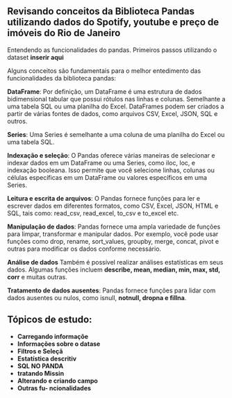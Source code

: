 ## Revisando conceitos da Biblioteca Pandas utilizando dados do Spotify, youtube e preço de imóveis do Rio de Janeiro
Entendendo as funcionalidades do pandas. Primeiros passos utilizando o dataset __inserir aqui__

Alguns conceitos são fundamentais para o melhor entedimento das funcionalidades da biblioteca pandas:

**DataFrame**: Por definição, um DataFrame é uma estrutura de dados bidimensional tabular que possui  rótulos nas linhas e colunas. Semelhante a uma tabela SQL ou uma planilha do Excel. DataFrames podem ser criados a partir de várias fontes de dados, como arquivos CSV, Excel, JSON, SQL e outros.

**Series**: Uma Series é semelhante a uma coluna de uma planilha do Excel ou uma tabela SQL. 

**Indexação e seleção**: O Pandas oferece várias maneiras de selecionar e indexar dados em um DataFrame ou uma Series, como iloc, loc, e indexação booleana. Isso permite que você selecione linhas, colunas ou células específicas em um DataFrame ou valores específicos em uma Series.

**Leitura e escrita de arquivos**: O Pandas fornece funções para ler e escrever dados em diferentes formatos, como CSV, Excel, JSON, HTML e SQL, tais como: read_csv, read_excel, to_csv e to_excel etc.

**Manipulação de dados**: Pandas fornece uma ampla variedade de funções para limpar, transformar e manipular dados. Por exemplo, você pode usar funções como drop, rename, sort_values, groupby, merge, concat, pivot e outras para modificar os dados conforme necessário.

**Análise de dados** Também é possível realizar análises estatísticas em seus dados. Algumas funções incluem __describe, mean, median, min, max, std, corr__ e muitas outras.

**Tratamento de dados ausentes**: Pandas fornece funções para lidar com dados ausentes ou nulos, como isnull, __notnull, dropna e fillna__.

## **Tópicos de estudo**:
- **Carregando informaçõe**
- **Informações sobre o datase**
- **Filtros e Seleçã**
- **Estatística descritiv**
- **SQL NO PANDA**
- **tratando Missin**
- **Alterando e criando campo**
- **Outras fu- ncionalidades**
